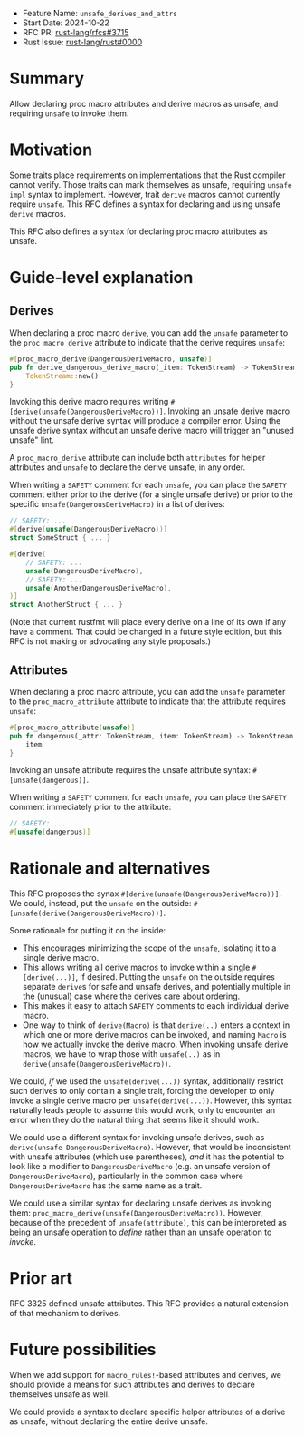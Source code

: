 - Feature Name: `unsafe_derives_and_attrs`
- Start Date: 2024-10-22
- RFC PR: [rust-lang/rfcs#3715](https://github.com/rust-lang/rfcs/pull/3715)
- Rust Issue: [rust-lang/rust#0000](https://github.com/rust-lang/rust/issues/0000)

# Summary
[summary]: #summary

Allow declaring proc macro attributes and derive macros as unsafe, and
requiring `unsafe` to invoke them.

# Motivation
[motivation]: #motivation

Some traits place requirements on implementations that the Rust compiler cannot
verify. Those traits can mark themselves as unsafe, requiring `unsafe impl`
syntax to implement. However, trait `derive` macros cannot currently require
`unsafe`. This RFC defines a syntax for declaring and using unsafe `derive`
macros.

This RFC also defines a syntax for declaring proc macro attributes as unsafe.

# Guide-level explanation
[guide-level-explanation]: #guide-level-explanation

## Derives

When declaring a proc macro `derive`, you can add the `unsafe` parameter to the
`proc_macro_derive` attribute to indicate that the derive requires `unsafe`:

```rust
#[proc_macro_derive(DangerousDeriveMacro, unsafe)]
pub fn derive_dangerous_derive_macro(_item: TokenStream) -> TokenStream {
    TokenStream::new()
}
```

Invoking this derive macro requires writing
`#[derive(unsafe(DangerousDeriveMacro))]`. Invoking an unsafe derive macro
without the unsafe derive syntax will produce a compiler error. Using the
unsafe derive syntax without an unsafe derive macro will trigger an "unused
unsafe" lint.

A `proc_macro_derive` attribute can include both `attributes` for helper
attributes and `unsafe` to declare the derive unsafe, in any order.

When writing a `SAFETY` comment for each `unsafe`, you can place the `SAFETY`
comment either prior to the derive (for a single unsafe derive) or prior to the
specific `unsafe(DangerousDeriveMacro)` in a list of derives:

```rust
// SAFETY: ...
#[derive(unsafe(DangerousDeriveMacro))]
struct SomeStruct { ... }

#[derive(
    // SAFETY: ...
    unsafe(DangerousDeriveMacro),
    // SAFETY: ...
    unsafe(AnotherDangerousDeriveMacro),
)]
struct AnotherStruct { ... }
```

(Note that current rustfmt will place every derive on a line of its own if any
have a comment. That could be changed in a future style edition, but this RFC
is not making or advocating any style proposals.)

## Attributes

When declaring a proc macro attribute, you can add the `unsafe` parameter to
the `proc_macro_attribute` attribute to indicate that the attribute requires
`unsafe`:

```rust
#[proc_macro_attribute(unsafe)]
pub fn dangerous(_attr: TokenStream, item: TokenStream) -> TokenStream {
    item
}
```

Invoking an unsafe attribute requires the unsafe attribute syntax:
`#[unsafe(dangerous)]`.

When writing a `SAFETY` comment for each `unsafe`, you can place the `SAFETY`
comment immediately prior to the attribute:

```rust
// SAFETY: ...
#[unsafe(dangerous)]
```

# Rationale and alternatives
[rationale-and-alternatives]: #rationale-and-alternatives

This RFC proposes the synax `#[derive(unsafe(DangerousDeriveMacro))]`. We
could, instead, put the `unsafe` on the outside:
`#[unsafe(derive(DangerousDeriveMacro))]`.

Some rationale for putting it on the inside:
- This encourages minimizing the scope of the `unsafe`, isolating it to a
  single derive macro.
- This allows writing all derive macros to invoke within a single
  `#[derive(...)]`, if desired. Putting the `unsafe` on the outside requires
  separate `derive`s for safe and unsafe derives, and potentially multiple in
  the (unusual) case where the derives care about ordering.
- This makes it easy to attach `SAFETY` comments to each individual derive
  macro.
- One way to think of `derive(Macro)` is that `derive(..)` enters a context in
  which one or more derive macros can be invoked, and naming `Macro` is how we
  actually invoke the derive macro. When invoking unsafe derive macros, we have
  to wrap those with `unsafe(..)` as in `derive(unsafe(DangerousDeriveMacro))`.

We could, *if* we used the `unsafe(derive(...))` syntax, additionally restrict
such derives to only contain a single trait, forcing the developer to only
invoke a single derive macro per `unsafe(derive(...))`. However, this syntax
naturally leads people to assume this would work, only to encounter an error
when they do the natural thing that seems like it should work.

We could use a different syntax for invoking unsafe derives, such as
`derive(unsafe DangerousDeriveMacro)`. However, that would be inconsistent with
unsafe attributes (which use parentheses), *and* it has the potential to look
like a modifier to `DangerousDeriveMacro` (e.g. an unsafe version of
`DangerousDeriveMacro`), particularly in the common case where
`DangerousDeriveMacro` has the same name as a trait.

We could use a similar syntax for declaring unsafe derives as invoking them:
`proc_macro_derive(unsafe(DangerousDeriveMacro))`. However, because of the
precedent of `unsafe(attribute)`, this can be interpreted as being an unsafe
operation to *define* rather than an unsafe operation to *invoke*.

# Prior art
[prior-art]: #prior-art

RFC 3325 defined unsafe attributes. This RFC provides a natural extension of
that mechanism to derives.

# Future possibilities
[future-possibilities]: #future-possibilities

When we add support for `macro_rules!`-based attributes and derives, we should
provide a means for such attributes and derives to declare themselves unsafe as
well.

We could provide a syntax to declare specific helper attributes of a derive as
unsafe, without declaring the entire derive unsafe.
